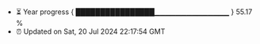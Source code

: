 - ⏳ Year progress { ████████████████▁▁▁▁▁▁▁▁▁▁▁▁▁▁ } 55.17 %
- ⏰ Updated on Sat, 20 Jul 2024 22:17:54 GMT

